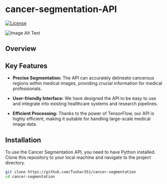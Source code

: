# cancer-segmentation-API

[![License](https://img.shields.io/badge/License-MIT-blue.svg)](https://opensource.org/licenses/MIT)

![Image Alt Text](Cancer_seg_output.jpg)

## Overview


## Key Features

- **Precise Segmentation:** The API can accurately delineate cancerous regions within medical images, providing crucial information for medical professionals.

- **User-friendly Interface:** We have designed the API to be easy to use and integrate into existing healthcare systems and research pipelines.

- **Efficient Processing:** Thanks to the power of TensorFlow, our API is highly efficient, making it suitable for handling large-scale medical image data.

## Installation

To use the Cancer Segmentation API, you need to have Python installed. Clone this repository to your local machine and navigate to the project directory.

```bash
git clone https://github.com/Tushar351/cancer-segmentation
cd cancer-segmentation
